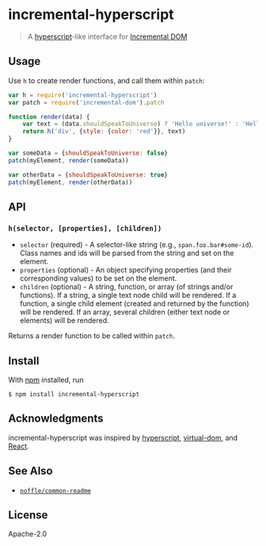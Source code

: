 # incremental-hyperscript

> A [hyperscript](https://github.com/dominictarr/hyperscript)-like interface for [Incremental DOM](https://github.com/google/incremental-dom)

## Usage

Use `h` to create render functions, and call them within `patch`:

```js
var h = require('incremental-hyperscript')
var patch = require('incremental-dom').patch

function render(data) {
    var text = (data.shouldSpeakToUniverse) ? 'Hello universe!' : 'Hello world!'
    return h('div', {style: {color: 'red'}}, text)
}

var someData = {shouldSpeakToUniverse: false}
patch(myElement, render(someData))

var otherData = {shouldSpeakToUniverse: true}
patch(myElement, render(otherData))
```

## API

### `h(selector, [properties], [children])`

* `selector` (required) - A selector-like string (e.g.,
  `span.foo.bar#some-id`). Class names and ids will be parsed from the string
  and set on the element.
* `properties` (optional) - An object specifying properties (and their
  corresponding values) to be set on the element.
* `children` (optional) - A string, function, or array (of strings and/or
  functions). If a string, a single text node child will be rendered. If
  a function, a single child element (created and returned by the function)
  will be rendered. If an array, several children (either text node or
  elements) will be rendered.

Returns a render function to be called within `patch`.

## Install

With [npm](https://npmjs.org/) installed, run

```
$ npm install incremental-hyperscript
```

## Acknowledgments

incremental-hyperscript was inspired by
[hyperscript](https://github.com/dominictarr/hyperscript),
[virtual-dom](https://github.com/Matt-Esch/virtual-dom), and
[React](https://facebook.github.io/react/).

## See Also

- [`noffle/common-readme`](https://github.com/noffle/common-readme)

## License

Apache-2.0

